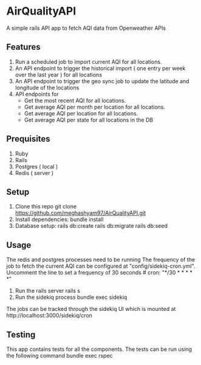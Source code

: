 # AirQualityAPI
A simple rails API app to fetch AQI data from Openweather APIs

## Features
1. Run a scheduled job to import current AQI for all locations.
2. An API endpoint to trigger the historical import ( one entry per week over the last year ) for all locations
3. An API endpoint to trigger the geo sync job to update the latitude and longitude of the locations
4. API endpoints for
    - Get the most recent AQI for all locations.
    - Get average AQI per month per location for all locations.
    - Get average AQI per location for all locations.
    - Get average AQI per state for all locations in the DB

## Prequisites
1. Ruby
2. Rails
3. Postgres ( local )
4. Redis ( server )

## Setup
1. Clone this repo
    git clone https://github.com/meghashyam97/AirQualityAPI.git
2. Install dependencies:
    bundle install
3. Database setup:
    rails db:create
    rails db:migrate
    rails db:seed

## Usage
The redis and postgres processes need to be running
The frequency of the job to fetch the current AQI can be configured at "config/sidekiq-cron.yml". Uncomment the line to set a frequency of 30 seconds
    # cron: "*/30 * * * * *"

1. Run the rails server
    rails s 
2. Run the sidekiq process
    bundle exec sidekiq

The jobs can be tracked through the sidekiq UI which is mounted at
    http://localhost:3000/sidekiq/cron
## Testing
This app contains tests for all the components.
The tests can be run using the following command
    bundle exec rspec   



